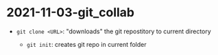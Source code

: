 # 2021-11-03-git_collab

- `git clone <URL>`: "downloads" the git repostitory <URL> to current directory
    - `git init`: creates git repo in current folder

